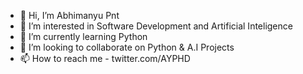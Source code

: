 - 👋 Hi, I’m Abhimanyu Pnt
- 👀 I’m interested in Software Development and Artificial Inteligence
- 🌱 I’m currently learning Python
- 💞️ I’m looking to collaborate on Python & A.I Projects
- 📫 How to reach me - twitter.com/AYPHD

<!---
ayphdcode/ayphdcode is a ✨ special ✨ repository because its `README.md` (this file) appears on your GitHub profile.
You can click the Preview link to take a look at your changes.
--->
